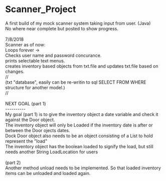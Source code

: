 # Scanner_Project
A first build of my mock scanner system taking input from user. (Java)<br />
No where near complete but posted to show progress.<br />
<br />
7/8/2018<br />
Scanner as of now:<br />
Loops forever -> <br />
Checks user name and password concurance.<br />
prints selectable text menus. <br />
creates inventory based objects from txt.file and updates txt.file based on changes.<br />
//<br />
(txt "database", easily can be re-writin to sql SELECT FROM WHERE structure for another model.)<br />
//<br />
<br />
NEXT GOAL (part 1)<br />
----------<br />
My goal (part 1) is to give the inventory object a date variable and check it against the Door object.<br />
The inventory object will only be Loaded if the inventory date is after or between the Door ojects dates.<br />
Dock Door object also needs to be an object consisting of a List<inventoryObject> to hold represent the "load"<br />
The inventory object has the boolean loaded to signify the load, but still needs another String LoadLocation for users<br />
<br />
(part 2)<br />
 Another method unload needs to be implemented. So that loaded inventory items can be unloaded and loaded again.<br />
